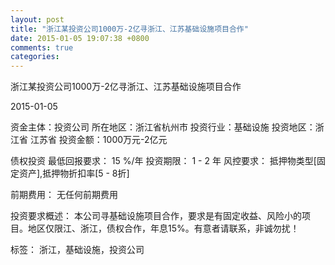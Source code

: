 ```yaml
---
layout: post
title: "浙江某投资公司1000万-2亿寻浙江、江苏基础设施项目合作"
date: 2015-01-05 19:07:38 +0800
comments: true
categories: 
---
```

浙江某投资公司1000万-2亿寻浙江、江苏基础设施项目合作



2015-01-05

资金主体：投资公司
所在地区：浙江省杭州市
投资行业：基础设施
投资地区：浙江省 江苏省
投资金额：1000万元-2亿元

债权投资
最低回报要求：
                            15 %/年
                                                                                投资期限：
                            1 - 2 年
                                                                                                                                        风控要求：
                            抵押物类型[固定资产],抵押物折扣率[5 - 8折]

前期费用：
无任何前期费用

投资要求概述：
本公司寻基础设施项目合作，要求是有固定收益、风险小的项目。地区仅限江、浙江，债权合作，年息15%。有意者请联系，非诚勿扰！

标签：
浙江，基础设施，投资公司

